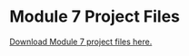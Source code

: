 # Module 7 Project Files

<p><a class="inline_disabled" title="Link" href="https://www.dropbox.com/scl/fo/lybcapr4xp946d6u6e5c6/h?rlkey=wt0oxbziotzujlyrjheyyzayq&amp;dl=0" target="_blank">Download Module 7 project files here.</a></p>